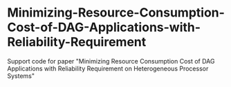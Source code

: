 # Minimizing-Resource-Consumption-Cost-of-DAG-Applications-with-Reliability-Requirement
Support code for paper "Minimizing Resource Consumption Cost of DAG Applications with Reliability Requirement on Heterogeneous Processor Systems"
